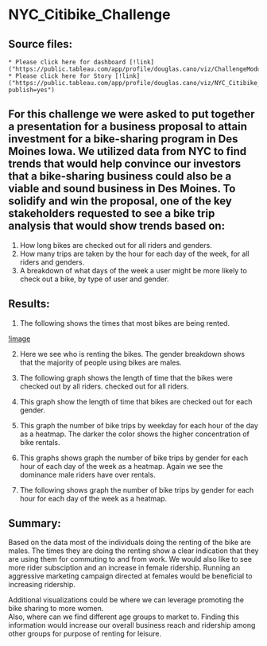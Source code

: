 # NYC_Citibike_Challenge

## Source files: 
	* Please click here for dashboard [!link]("https://public.tableau.com/app/profile/douglas.cano/viz/ChallengeModule_14/CheckoutTimesbyGender")
	* Please click here for Story [!link] ("https://public.tableau.com/app/profile/douglas.cano/viz/NYC_Citibike_ChallengeMod14/Story1?publish=yes")

## For this challenge we were asked to put together a presentation for a business proposal to attain investment for a bike-sharing program in Des Moines Iowa. We utilized data from NYC to find trends that would help convince our investors that a bike-sharing business could also be a viable and sound business in Des Moines. To solidify and win the proposal, one of the key stakeholders requested to see a bike trip analysis that would show trends based on:
1)	How long bikes are checked out for all riders and genders. 
2)	How many trips are taken by the hour for each day of the week, for all riders and genders. 
3)	A breakdown of what days of the week a user might be more likely to check out a bike, by type of user and gender.

## Results:

1) The following shows the times that most bikes are being rented. 

[!image](https://github.com/DmanDJs1/bikesharing/blob/main/Images/1.jpg?raw=true)

2) Here we see who is renting the bikes. The gender breakdown shows that the majority of people using bikes are males.

3) The following graph shows the length of time that the bikes were checked out by all riders. checked out for all riders.

4) This graph show the length of time that bikes are checked out for each gender.

5) This graph the number of bike trips by weekday for each hour of the day as a heatmap. The darker the color shows the higher concentration of bike rentals. 

6) This graphs shows graph the number of bike trips by gender for each hour of each day of the week as a heatmap. Again we see the dominance male riders have over rentals. 

7) The following shows graph the number of bike trips by gender for each hour for each day of the week as a heatmap.



## Summary:
Based on the data most of the individuals doing the renting of the bike are males. The times they are doing the renting show a clear indication that they are using them for commuting to and from work. We would also like to see more rider subsciption and an increase in female ridership. 
Running an aggressive marketing campaign directed at females would be beneficial to increasing ridership.

Additional visualizations could be where we can leverage promoting the bike sharing to more women.  
Also, where can we find different age groups to market to. Finding this information would increase our overall business reach and ridership among other groups for purpose of renting for leisure.  
